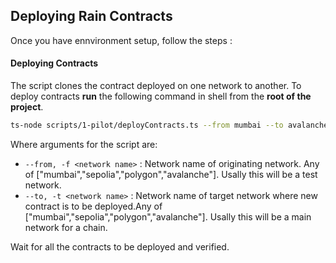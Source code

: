 ## Deploying Rain Contracts

Once you have ennvironment setup, follow the steps : 

#### Deploying Contracts

The script clones the contract deployed on one network to another. 
To deploy contracts **run** the following command in shell from the **root of the project**.

```sh
ts-node scripts/1-pilot/deployContracts.ts --from mumbai --to avalanche
```
Where arguments for the script are:

- `--from, -f <network name>` : Network name of originating network. Any of ["mumbai","sepolia","polygon","avalanche"]. Usally this will be a test network.
- `--to, -t <network name>` : Network name of target network where new contract is to be deployed.Any of ["mumbai","sepolia","polygon","avalanche"]. Usally this will be a main network for a chain.

Wait for all the contracts to be deployed and verified.


